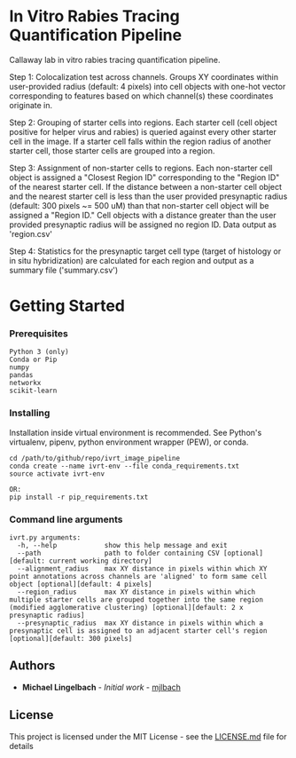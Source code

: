 # In Vitro Rabies Tracing Quantification Pipeline

Callaway lab in vitro rabies tracing quantification pipeline. 

Step 1: Colocalization test across channels. Groups XY coordinates within user-provided radius (default: 4 pixels) into cell objects with one-hot vector corresponding to features based on which channel(s) these coordinates originate in.  

Step 2: Grouping of starter cells into regions. Each starter cell (cell object positive for helper virus and rabies) is queried against every other starter cell in the image. If a starter cell falls within the region radius of another starter cell, those starter cells are grouped into a region.  

Step 3: Assignment of non-starter cells to regions. Each non-starter cell object is assigned a "Closest Region ID" corresponding to the "Region ID" of the nearest starter cell. If the distance between a non-starter cell object and the nearest starter cell is less than the user provided presynaptic radius (default: 300 pixels ~= 500 uM) than that non-starter cell object will be assigned a "Region ID." Cell objects with a distance greater than the user provided presynaptic radius will be assigned no region ID. Data output as 'region.csv'

Step 4: Statistics for the presynaptic target cell type (target of histology or in situ hybridization) are calculated for each region and output as a summary file ('summary.csv')

# Getting Started

### Prerequisites

```
Python 3 (only)
Conda or Pip
numpy
pandas
networkx
scikit-learn
```

### Installing
Installation inside virtual environment is recommended. See Python's virtualenv, pipenv, python
environment wrapper (PEW), or conda.

```
cd /path/to/github/repo/ivrt_image_pipeline
conda create --name ivrt-env --file conda_requirements.txt 
source activate ivrt-env

OR: 
pip install -r pip_requirements.txt
```

### Command line arguments

```
ivrt.py arguments:
  -h, --help            show this help message and exit
  --path                path to folder containing CSV [optional][default: current working directory]
  --alignment_radius    max XY distance in pixels within which XY point annotations across channels are 'aligned' to form same cell object [optional][default: 4 pixels]
  --region_radius       max XY distance in pixels within which multiple starter cells are grouped together into the same region (modified agglomerative clustering) [optional][default: 2 x presynaptic radius]
  --presynaptic_radius  max XY distance in pixels within which a presynaptic cell is assigned to an adjacent starter cell's region [optional][default: 300 pixels]
```

## Authors

* **Michael Lingelbach** - *Initial work* - [mjlbach](https://github.com/mjlbach)

## License

This project is licensed under the MIT License - see the [LICENSE.md](LICENSE.md) file for details
